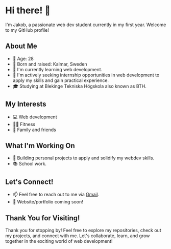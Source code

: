 # Hi there! 👋

I'm Jakob, a passionate web dev student currently in my first year. Welcome to my GitHub profile!

## About Me

- 🎂 Age: 28
- 📍 Born and raised: Kalmar, Sweden
- 🌱 I'm currently learning web development.
- 💼 I'm actively seeking internship opportunities in web development to apply my skills and gain practical experience.
- 🎓 Studying at Blekinge Tekniska Högskola also known as BTH.

## My Interests

- 💻 Web development
- 🏋️‍♂️ Fitness
- 🤝 Family and friends

## What I'm Working On

- 🚀 Building personal projects to apply and solidify my webdev skills.
- 📚 School work.

## Let's Connect!

- 📫 Feel free to reach out to me via [Gmail](jkberiksson@gmail.com).
- 💬 Website/portfolio coming soon!

## Thank You for Visiting!

Thank you for stopping by! Feel free to explore my repositories, check out my projects, and connect with me. Let's collaborate, learn, and grow together in the exciting world of web development!
